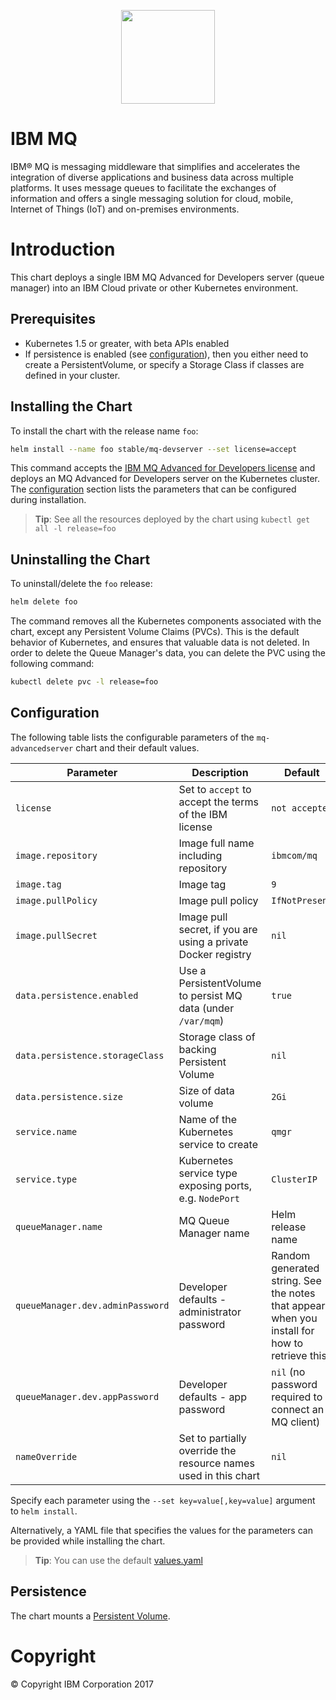 <p align="center"><img src="https://developer.ibm.com/messaging/wp-content/uploads/sites/18/2017/07/IBM-MQ-Square-200.png" width="150"></p>

# IBM MQ

IBM® MQ is messaging middleware that simplifies and accelerates the integration of diverse applications and business data across multiple platforms. It uses message queues to facilitate the exchanges of information and offers a single messaging solution for cloud, mobile, Internet of Things (IoT) and on-premises environments.

# Introduction

This chart deploys a single IBM MQ Advanced for Developers server (queue manager) into an IBM Cloud private or other Kubernetes environment.

## Prerequisites

- Kubernetes 1.5 or greater, with beta APIs enabled
- If persistence is enabled (see [configuration](#configuration)), then you either need to create a PersistentVolume, or specify a Storage Class if classes are defined in your cluster.

## Installing the Chart

To install the chart with the release name `foo`:

```bash
helm install --name foo stable/mq-devserver --set license=accept
```

This command accepts the [IBM MQ Advanced for Developers license](LICENSE) and deploys an MQ Advanced for Developers server on the Kubernetes cluster. The [configuration](#configuration) section lists the parameters that can be configured during installation.

> **Tip**: See all the resources deployed by the chart using `kubectl get all -l release=foo`

## Uninstalling the Chart

To uninstall/delete the `foo` release:

```bash
helm delete foo
```

The command removes all the Kubernetes components associated with the chart, except any Persistent Volume Claims (PVCs).  This is the default behavior of Kubernetes, and ensures that valuable data is not deleted.  In order to delete the Queue Manager's data, you can delete the PVC using the following command:

```bash
kubectl delete pvc -l release=foo
```

## Configuration
The following table lists the configurable parameters of the `mq-advancedserver` chart and their default values.

| Parameter                        | Description                                     | Default                                                    |
| -------------------------------- | ----------------------------------------------- | ---------------------------------------------------------- |
| `license`                        | Set to `accept` to accept the terms of the IBM license  | `not accepted`                                     |
| `image.repository`               | Image full name including repository            | `ibmcom/mq`                                                |
| `image.tag`                      | Image tag                                       | `9`                                                        |
| `image.pullPolicy`               | Image pull policy                               | `IfNotPresent`                                             |
| `image.pullSecret`               | Image pull secret, if you are using a private Docker registry | `nil`                                        |
| `data.persistence.enabled`       | Use a PersistentVolume to persist MQ data (under `/var/mqm`)  | `true`                                       |
| `data.persistence.storageClass`  | Storage class of backing Persistent Volume                    | `nil`                                        |
| `data.persistence.size`          | Size of data volume                             | `2Gi`                                                      |
| `service.name`                   | Name of the Kubernetes service to create        | `qmgr`                                                     |
| `service.type`                   | Kubernetes service type exposing ports, e.g. `NodePort`       | `ClusterIP`                                  |
| `queueManager.name`              | MQ Queue Manager name                           | Helm release name                                          |
| `queueManager.dev.adminPassword` | Developer defaults - administrator password     | Random generated string.  See the notes that appear when you install for how to retrieve this.                            |
| `queueManager.dev.appPassword`   | Developer defaults - app password   | `nil` (no password required to connect an MQ client)                   |
| `nameOverride`                   | Set to partially override the resource names used in this chart | `nil`                                      |

Specify each parameter using the `--set key=value[,key=value]` argument to `helm install`.

Alternatively, a YAML file that specifies the values for the parameters can be provided while installing the chart.

> **Tip**: You can use the default [values.yaml](values.yaml)

## Persistence

The chart mounts a [Persistent Volume](http://kubernetes.io/docs/user-guide/persistent-volumes/).

# Copyright

© Copyright IBM Corporation 2017

